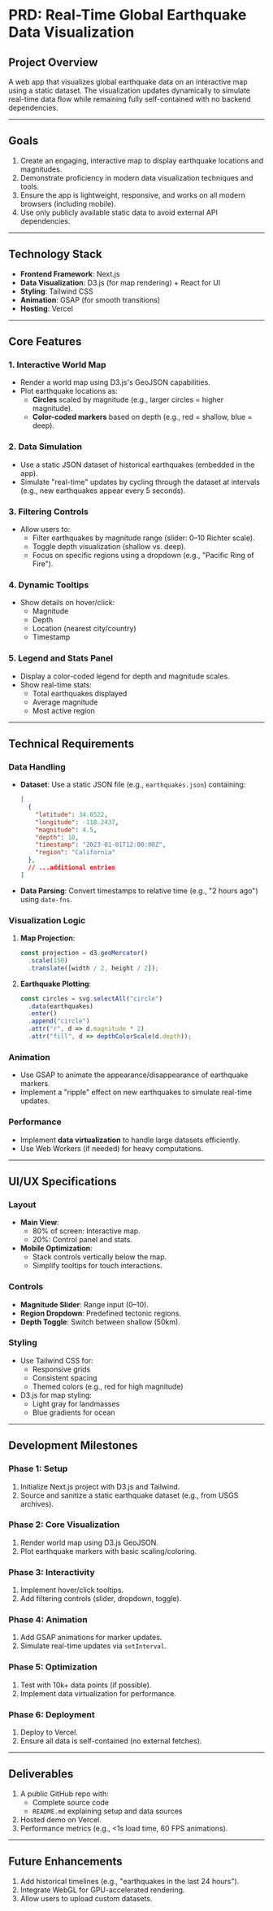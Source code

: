 # PRD: Real-Time Global Earthquake Data Visualization

## **Project Overview**
A web app that visualizes global earthquake data on an interactive map using a static dataset. The visualization updates dynamically to simulate real-time data flow while remaining fully self-contained with no backend dependencies.

---

## **Goals**
1. Create an engaging, interactive map to display earthquake locations and magnitudes.
2. Demonstrate proficiency in modern data visualization techniques and tools.
3. Ensure the app is lightweight, responsive, and works on all modern browsers (including mobile).
4. Use only publicly available static data to avoid external API dependencies.

---

## **Technology Stack**
- **Frontend Framework**: Next.js
- **Data Visualization**: D3.js (for map rendering) + React for UI
- **Styling**: Tailwind CSS
- **Animation**: GSAP (for smooth transitions)
- **Hosting**: Vercel

---

## **Core Features**

### 1. Interactive World Map
- Render a world map using D3.js's GeoJSON capabilities.
- Plot earthquake locations as:
  - **Circles** scaled by magnitude (e.g., larger circles = higher magnitude).
  - **Color-coded markers** based on depth (e.g., red = shallow, blue = deep).

### 2. Data Simulation
- Use a static JSON dataset of historical earthquakes (embedded in the app).
- Simulate "real-time" updates by cycling through the dataset at intervals (e.g., new earthquakes appear every 5 seconds).

### 3. Filtering Controls
- Allow users to:
  - Filter earthquakes by magnitude range (slider: 0–10 Richter scale).
  - Toggle depth visualization (shallow vs. deep).
  - Focus on specific regions using a dropdown (e.g., "Pacific Ring of Fire").

### 4. Dynamic Tooltips
- Show details on hover/click:
  - Magnitude
  - Depth
  - Location (nearest city/country)
  - Timestamp

### 5. Legend and Stats Panel
- Display a color-coded legend for depth and magnitude scales.
- Show real-time stats:
  - Total earthquakes displayed
  - Average magnitude
  - Most active region

---

## **Technical Requirements**

### Data Handling
- **Dataset**: Use a static JSON file (e.g., `earthquakes.json`) containing:
  ```json
  [
    {
      "latitude": 34.0522,
      "longitude": -118.2437,
      "magnitude": 4.5,
      "depth": 10,
      "timestamp": "2023-01-01T12:00:00Z",
      "region": "California"
    },
    // ...additional entries
  ]
  ```
- **Data Parsing**: Convert timestamps to relative time (e.g., "2 hours ago") using `date-fns`.

### Visualization Logic
1. **Map Projection**: 
   ```javascript
   const projection = d3.geoMercator()
     .scale(150)
     .translate([width / 2, height / 2]);
   ```
2. **Earthquake Plotting**:
   ```javascript
   const circles = svg.selectAll("circle")
     .data(earthquakes)
     .enter()
     .append("circle")
     .attr("r", d => d.magnitude * 2)
     .attr("fill", d => depthColorScale(d.depth));
   ```

### Animation
- Use GSAP to animate the appearance/disappearance of earthquake markers.
- Implement a "ripple" effect on new earthquakes to simulate real-time updates.

### Performance
- Implement **data virtualization** to handle large datasets efficiently.
- Use Web Workers (if needed) for heavy computations.

---

## **UI/UX Specifications**

### Layout
- **Main View**: 
  - 80% of screen: Interactive map.
  - 20%: Control panel and stats.
- **Mobile Optimization**:
  - Stack controls vertically below the map.
  - Simplify tooltips for touch interactions.

### Controls
- **Magnitude Slider**: Range input (0–10).
- **Region Dropdown**: Predefined tectonic regions.
- **Depth Toggle**: Switch between shallow (50km).

### Styling
- Use Tailwind CSS for:
  - Responsive grids
  - Consistent spacing
  - Themed colors (e.g., red for high magnitude)
- D3.js for map styling:
  - Light gray for landmasses
  - Blue gradients for ocean

---

## **Development Milestones**

### Phase 1: Setup
1. Initialize Next.js project with D3.js and Tailwind.
2. Source and sanitize a static earthquake dataset (e.g., from USGS archives).

### Phase 2: Core Visualization
1. Render world map using D3.js GeoJSON.
2. Plot earthquake markers with basic scaling/coloring.

### Phase 3: Interactivity
1. Implement hover/click tooltips.
2. Add filtering controls (slider, dropdown, toggle).

### Phase 4: Animation
1. Add GSAP animations for marker updates.
2. Simulate real-time updates via `setInterval`.

### Phase 5: Optimization
1. Test with 10k+ data points (if possible).
2. Implement data virtualization for performance.

### Phase 6: Deployment
1. Deploy to Vercel.
2. Ensure all data is self-contained (no external fetches).

---

## **Deliverables**
1. A public GitHub repo with:
   - Complete source code
   - `README.md` explaining setup and data sources
2. Hosted demo on Vercel.
3. Performance metrics (e.g., <1s load time, 60 FPS animations).

---

## **Future Enhancements**
1. Add historical timelines (e.g., "earthquakes in the last 24 hours").
2. Integrate WebGL for GPU-accelerated rendering.
3. Allow users to upload custom datasets.
